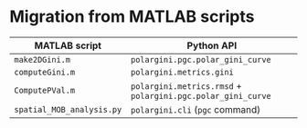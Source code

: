 # Migration from MATLAB scripts

| MATLAB script | Python API |
|---------------|------------|
| `make2DGini.m` | `polargini.pgc.polar_gini_curve` |
| `computeGini.m` | `polargini.metrics.gini` |
| `ComputePVal.m` | `polargini.metrics.rmsd` + `polargini.pgc.polar_gini_curve` |
| `spatial_MOB_analysis.py` | `polargini.cli` (`pgc` command) |
